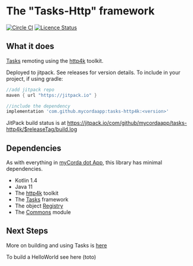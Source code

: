 # The "Tasks-Http" framework

[![Circle CI](https://circleci.com/gh/mycordaapp/tasks-http4k.svg?style=shield)](https://circleci.com/gh/mycordaapp/tasks-http4k)
[![Licence Status](https://img.shields.io/github/license/mycordaapp/tasks-http4k)](https://github.com/mycordaapp/tasks-http4k/blob/master/licence.txt)

## What it does

[Tasks](https://github.com/mycordaapp/tasks) remoting using the [http4k](https://www.http4k.org/) toolkit.

Deployed to jitpack. See releases for version details. To include in your project, if using gradle:

```groovy
//add jitpack repo 
maven { url "https://jitpack.io" }

//include the dependency 
implementation 'com.github.mycordaapp:tasks-http4k:<version>'
```
JitPack build status is at https://jitpack.io/com/github/mycordaapp/tasks-http4k/$releaseTag/build.log


## Dependencies

As with everything in [myCorda dot App](https://mycorda.app), this library has minimal dependencies.

* Kotlin 1.4
* Java 11
* The [http4k](https://www.http4k.org/) toolkit
* The [Tasks](https://github.com/mycordaapp/tasks#readme) framework
* The object [Registry](https://github.com/mycordaapp/registry#readme)
* The [Commons](https://github.com/mycordaapp/commons#readme) module

## Next Steps

More on building and using Tasks is [here](./docs/tasks.md)

To build a HelloWorld see here (toto)

